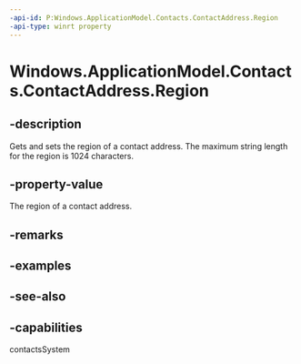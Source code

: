 ```yaml
---
-api-id: P:Windows.ApplicationModel.Contacts.ContactAddress.Region
-api-type: winrt property
---
```


<!-- Property syntax
public string Region { get;  set; }
-->

# Windows.ApplicationModel.Contacts.ContactAddress.Region

## -description
Gets and sets the region of a contact address. The maximum string length for the region is 1024 characters.

## -property-value
The region of a contact address.

## -remarks

## -examples

## -see-also

## -capabilities
contactsSystem
